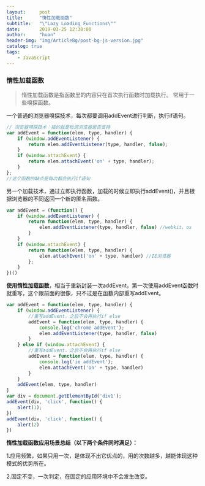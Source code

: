 ```yaml
---
layout:     post
title:      "惰性加载函数"
subtitle:   "\"Lazy Loading Functions\""  
date:       2019-03-25 12:30:00
author:     "huan"
header-img: "img/ArticleBg/post-bg-js-version.jpg"
catalog: true
tags:
    - JavaScript
---
```




### 惰性加载函数

> 惰性加载函数是指函数里的内容只在首次执行函数时加载执行。
>常用于一些嗅探函数。



一个普通的浏览器嗅探技术，每次都要调用addEvent进行判断，执行if语句。

```javascript
// 浏览器嗅探技术：指的就是检测浏览器是否支持
var addEvent = function(elem, type, handler) {
    if (window.addEventListener) {
        return elem.addEventListener(type, handler, false);
    }
    if (window.attachEvent) {
        return elem.attachEvent('on' + type, handler);
    }
};
//这个函数的缺点是每次都会执行if语句
```

另一个加载技术，通过立即执行函数，加载的时候立即执行addEvent()，并且根据浏览器的不同返回一个新的匿名函数。

```javascript
var addEvent = (function() {
    if (window.addEventListener) {
        return function(elem, type, handler) {
            elem.addEventListener(type, handler, false) //webkit、os
        }
    }
    if (window.attachEvent) {
        return function(elem, type, handler) {
            elem.attachEvent('on' + type, handler) //IE浏览器
        };
    }
})()
```

**使用惰性加载函数**，相当于重新封装一次addEvent，第一次使用addEvent函数时就重写，这个跟前面的很像，只不过是在函数内部重写addEvent。

```javascript
var addEvent = function(elem, type, handler) {
    if (window.addEventListener) {
    	//重写addEvent，之后不会再执行if else
        addEvent = function(elem, type, handler) {
            console.log('chrome addEvent');
            elem.addEventListener(type, handler, false)
        }
    } else if (window.attachEvent) {
    	//重写addEvent，之后不会再执行if else
        addEvent = function(elem, type, handler) {
            console.log('ie addEvent');
            elem.attachEvent('on' + type, handler)
        }
    }
    addEvent(elem, type, handler)
}
var div = document.getElementById('div1');
addEvent(div, 'click', function() {
    alert(1);
})
addEvent(div, 'click', function() {
    alert(2)
})
```

**惰性加载函数应用场景总结（以下两个条件同时满足）：**

1.应用频繁，如果只用一次，是体现不出它优点的，用的次数越多，越能体现这种模式的优势所在。

2.固定不变，一次判定，在固定的应用环境中不会发生改变。